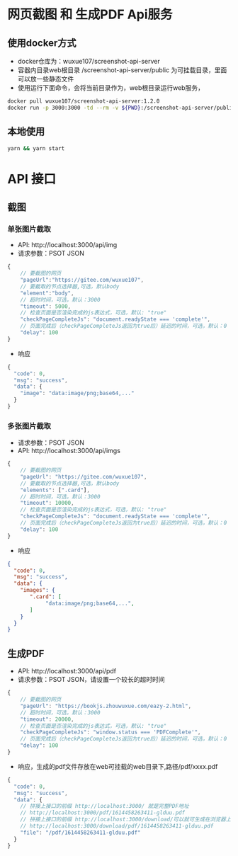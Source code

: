 # 网页截图 和 生成PDF Api服务 

## 使用docker方式
- docker仓库为：wuxue107/screenshot-api-server
- 容器内目录web根目录 /screenshot-api-server/public 为可挂载目录，里面可以放一些静态文件
- 使用运行下面命令，会将当前目录作为，web根目录运行web服务，

```bash
docker pull wuxue107/screenshot-api-server:1.2.0
docker run -p 3000:3000 -td --rm -v ${PWD}:/screenshot-api-server/public --name=screenshot-api-server wuxue107/screenshot-api-server:1.2.0
```
## 本地使用
```bash
yarn && yarn start
```

# API 接口
## 截图

### 单张图片截取
- API: http://localhost:3000/api/img
- 请求参数：PSOT JSON
```javascript
{
    // 要截图的网页
    "pageUrl":"https://gitee.com/wuxue107",
    // 要截取的节点选择器,可选，默认body
    "element":"body",
    // 超时时间，可选，默认：3000
    "timeout": 5000,
    // 检查页面是否渲染完成的js表达式，可选，默认: "true"
    "checkPageCompleteJs": "document.readyState === 'complete'",
    // 页面完成后（checkPageCompleteJs返回为true后）延迟的时间，可选，默认：0
    "delay": 100
}
```
- 响应
```javascript
{
  "code": 0,
  "msg": "success",
  "data": {
    "image": "data:image/png;base64,..."
  }
}
```

### 多张图片截取
- 请求参数：PSOT JSON
- API: http://localhost:3000/api/imgs
```javascript
{
    // 要截图的网页
    "pageUrl": "https://gitee.com/wuxue107",
    // 要截取的节点选择器,可选，默认body
    "elements": [".card"],
    // 超时时间，可选，默认：3000
    "timeout": 10000,
    // 检查页面是否渲染完成的js表达式，可选，默认: "true"
    "checkPageCompleteJs": "document.readyState === 'complete'",
    // 页面完成后（checkPageCompleteJs返回为true后）延迟的时间，可选，默认：0
    "delay": 100
}
```
- 响应
```json
{
  "code": 0,
  "msg": "success",
  "data": {
    "images": {
       ".card": [
            "data:image/png;base64,...",
       ]
    } 
  }
}
```

## 生成PDF 
- API: http://localhost:3000/api/pdf
- 请求参数：PSOT JSON，请设置一个较长的超时时间
```javascript
{
    // 要截图的网页
    "pageUrl": "https://bookjs.zhouwuxue.com/eazy-2.html",
    // 超时时间，可选，默认：3000
    "timeout": 20000,
    // 检查页面是否渲染完成的js表达式，可选，默认: "true"
    "checkPageCompleteJs": "window.status === 'PDFComplete'",
    // 页面完成后（checkPageCompleteJs返回为true后）延迟的时间，可选，默认：0
    "delay": 100
}
```
- 响应，生成的pdf文件存放在web可挂载的web目录下,路径/pdf/xxxx.pdf
```javascript
{
  "code": 0,
  "msg": "success",
  "data": {
    // 拼接上接口的前缀 http://localhost:3000/ 就是完整PDF地址 
    // http://localhost:3000/pdf/1614458263411-glduu.pdf
    // 拼接上接口的前缀 http://localhost:3000/download/可以就可生成在浏览器上的下载链接
    // http://localhost:3000/download/pdf/1614458263411-glduu.pdf
    "file": "/pdf/1614458263411-glduu.pdf"
  }
}
```
